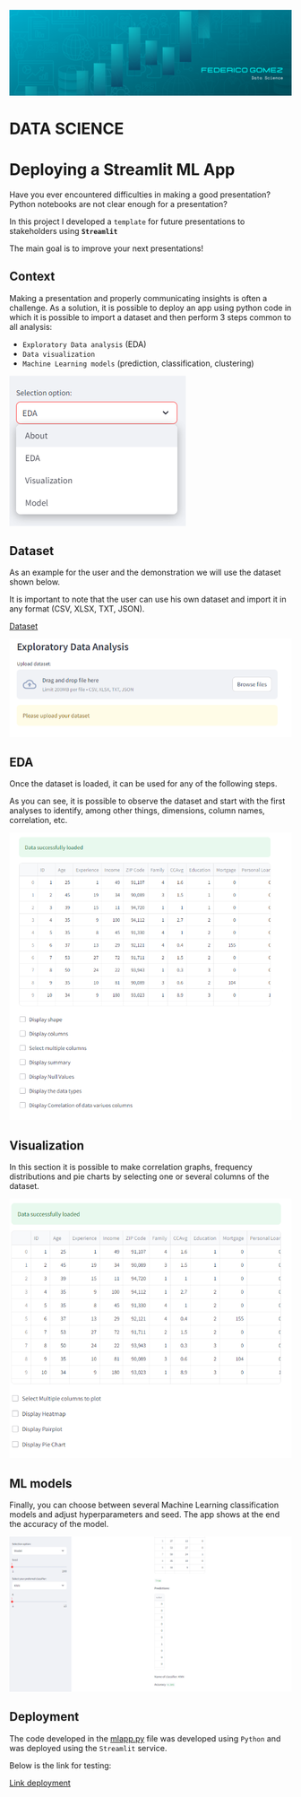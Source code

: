 ![Logo](https://github.com/fedeandresg/streamlit_data_app/blob/main/banner%20data%20science.png?raw=true)

# DATA SCIENCE 

# Deploying a Streamlit ML App

Have you ever encountered difficulties in making a good presentation? Python notebooks are not clear enough for a presentation?

In this project I developed a `template` for future presentations to stakeholders using **`Streamlit`**

The main goal is to improve your next presentations!

## Context

Making a presentation and properly communicating insights is often a challenge. 
As a solution, it is possible to deploy an app using python code in which it is possible to import a dataset and then perform 3 steps common to all analysis:

- `Exploratory Data analysis` (EDA)
- `Data visualization`
- `Machine Learning models` (prediction, classification, clustering)

![Alt text](image-1.png)

## Dataset

As an example for the user and the demonstration we will use the dataset shown below.

It is important to note that the user can use his own dataset and import it in any format (CSV, XLSX, TXT, JSON).

[Dataset](https://github.com/fedeandresg/streamlit_data_app/blob/main/Bank_Personal_Loan_Modelling.csv)

![Alt text](image.png)

## EDA

Once the dataset is loaded, it can be used for any of the following steps.

As you can see, it is possible to observe the dataset and start with the first analyses to identify, among other things, dimensions, column names, correlation, etc.

![Alt text](image-3.png)

## Visualization

In this section it is possible to make correlation graphs, frequency distributions and pie charts by selecting one or several columns of the dataset.

![Alt text](image-4.png)

## ML models

Finally, you can choose between several Machine Learning classification models and adjust hyperparameters and seed. The app shows at the end the accuracy of the model.

![Alt text](image-5.png)

## Deployment

The code developed in the [mlapp.py](https://github.com/fedeandresg/streamlit_data_app/blob/main/mlapp.py) file was developed using `Python` and was deployed using the `Streamlit` service.

Below is the link for testing:

[Link deployment](https://improvepresentations.streamlit.app/)

